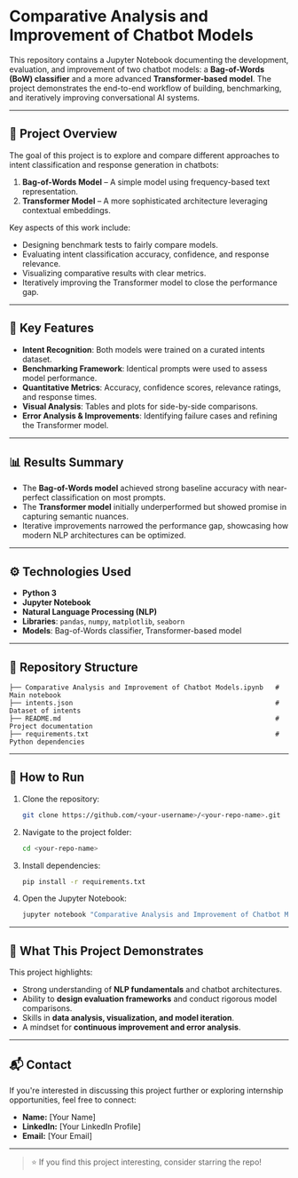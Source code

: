 # Comparative Analysis and Improvement of Chatbot Models

This repository contains a Jupyter Notebook documenting the development, evaluation, and improvement of two chatbot models: a **Bag-of-Words (BoW) classifier** and a more advanced **Transformer-based model**. The project demonstrates the end-to-end workflow of building, benchmarking, and iteratively improving conversational AI systems.

---

## 📌 Project Overview
The goal of this project is to explore and compare different approaches to intent classification and response generation in chatbots:

1. **Bag-of-Words Model** – A simple model using frequency-based text representation.
2. **Transformer Model** – A more sophisticated architecture leveraging contextual embeddings.

Key aspects of this work include:
- Designing benchmark tests to fairly compare models.
- Evaluating intent classification accuracy, confidence, and response relevance.
- Visualizing comparative results with clear metrics.
- Iteratively improving the Transformer model to close the performance gap.

---

## 🔑 Key Features
- **Intent Recognition**: Both models were trained on a curated intents dataset.
- **Benchmarking Framework**: Identical prompts were used to assess model performance.
- **Quantitative Metrics**: Accuracy, confidence scores, relevance ratings, and response times.
- **Visual Analysis**: Tables and plots for side-by-side comparisons.
- **Error Analysis & Improvements**: Identifying failure cases and refining the Transformer model.

---

## 📊 Results Summary
- The **Bag-of-Words model** achieved strong baseline accuracy with near-perfect classification on most prompts.
- The **Transformer model** initially underperformed but showed promise in capturing semantic nuances.
- Iterative improvements narrowed the performance gap, showcasing how modern NLP architectures can be optimized.

---

## ⚙️ Technologies Used
- **Python 3**
- **Jupyter Notebook**
- **Natural Language Processing (NLP)**
- **Libraries**: `pandas`, `numpy`, `matplotlib`, `seaborn`
- **Models**: Bag-of-Words classifier, Transformer-based model

---

## 📂 Repository Structure
```
├── Comparative Analysis and Improvement of Chatbot Models.ipynb   # Main notebook
├── intents.json                                                   # Dataset of intents
├── README.md                                                      # Project documentation
├── requirements.txt                                               # Python dependencies
```

---

## 🚀 How to Run
1. Clone the repository:
   ```bash
   git clone https://github.com/<your-username>/<your-repo-name>.git
   ```
2. Navigate to the project folder:
   ```bash
   cd <your-repo-name>
   ```
3. Install dependencies:
   ```bash
   pip install -r requirements.txt
   ```
4. Open the Jupyter Notebook:
   ```bash
   jupyter notebook "Comparative Analysis and Improvement of Chatbot Models.ipynb"
   ```

---

## 🎯 What This Project Demonstrates
This project highlights:
- Strong understanding of **NLP fundamentals** and chatbot architectures.
- Ability to **design evaluation frameworks** and conduct rigorous model comparisons.
- Skills in **data analysis, visualization, and model iteration**.
- A mindset for **continuous improvement and error analysis**.

---

## 📬 Contact
If you're interested in discussing this project further or exploring internship opportunities, feel free to connect:

- **Name:** [Your Name]
- **LinkedIn:** [Your LinkedIn Profile]
- **Email:** [Your Email]

---

> ⭐ If you find this project interesting, consider starring the repo!

